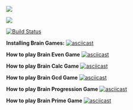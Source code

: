 <a href="https://codeclimate.com/github/codeclimate/codeclimate/maintainability"><img src="https://api.codeclimate.com/v1/badges/a99a88d28ad37a79dbf6/maintainability" /></a>

<a href="https://codeclimate.com/github/codeclimate/codeclimate/test_coverage"><img src="https://api.codeclimate.com/v1/badges/a99a88d28ad37a79dbf6/test_coverage" /></a>

[![Build Status](https://travis-ci.org/IlyaSavitckiy/python-project-lvl1.svg?branch=master)](https://travis-ci.org/IlyaSavitckiy/python-project-lvl1)

<b>Installing Brain Games:</b>
[![asciicast](https://asciinema.org/a/gHXMlStfveofDL5IIgHGPJegO.svg)](https://asciinema.org/a/gHXMlStfveofDL5IIgHGPJegO)

<b>How to play Brain Even Game</b>
[![asciicast](https://asciinema.org/a/gujfYYzu4rz5amW4IQjf7oFpR.svg)](https://asciinema.org/a/gujfYYzu4rz5amW4IQjf7oFpR)

<b>How to play Brain Calc Game</b>
[![asciicast](https://asciinema.org/a/EYLheQGHr02zQ53fo12am2gkK.svg)](https://asciinema.org/a/EYLheQGHr02zQ53fo12am2gkK)

<b>How to play Brain Gcd Game</b>
[![asciicast](https://asciinema.org/a/ZuX6LAnT7JeZJSMgJZGDB5QHb.svg)](https://asciinema.org/a/ZuX6LAnT7JeZJSMgJZGDB5QHb)

<b>How to play Brain Progression Game</b>
[![asciicast](https://asciinema.org/a/zgHwYeJAZErU1Mj8OKMNE2hS0.svg)](https://asciinema.org/a/zgHwYeJAZErU1Mj8OKMNE2hS0)

<b>How to play Brain Prime Game</b>
[![asciicast](https://asciinema.org/a/9PmkJQd5SKEaDfIKIGNkAOxqv.svg)](https://asciinema.org/a/9PmkJQd5SKEaDfIKIGNkAOxqv)